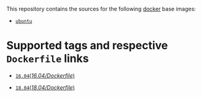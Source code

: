 This repository contains the sources for the following [docker](https://docker.io) base images:

- [`ubuntu`](https://hub.docker.com/r/library/ubuntu/)



# Supported tags and respective `Dockerfile` links

- [`16.04`(*16.04/Dockerfile*)](https://github.com/idoall/docker/blob/master/ubuntu/16.04/Dockerfile)

- [`18.04`(*18.04/Dockerfile*)](https://github.com/idoall/docker/blob/master/ubuntu/18.04/Dockerfile)
  ​

